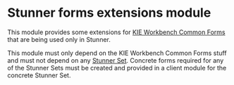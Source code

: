 <!--
   Licensed to the Apache Software Foundation (ASF) under one
   or more contributor license agreements.  See the NOTICE file
   distributed with this work for additional information
   regarding copyright ownership.  The ASF licenses this file
   to you under the Apache License, Version 2.0 (the
   "License"); you may not use this file except in compliance
   with the License.  You may obtain a copy of the License at
     http://www.apache.org/licenses/LICENSE-2.0
   Unless required by applicable law or agreed to in writing,
   software distributed under the License is distributed on an
   "AS IS" BASIS, WITHOUT WARRANTIES OR CONDITIONS OF ANY
   KIND, either express or implied.  See the License for the
   specific language governing permissions and limitations
   under the License.
-->

# Stunner forms extensions module

This module provides some extensions for [KIE Workbench Common Forms](../../../kie-wb-common-forms/) that are being used only in Stunner.

This module must only depend on the KIE Workbench Common Forms stuff and must not depend on any [Stunner Set](../../kie-wb-common-stunner-sets/).
Concrete forms required for any of the Stunner Sets must be created and provided in a client module for the concrete Stunner Set.
